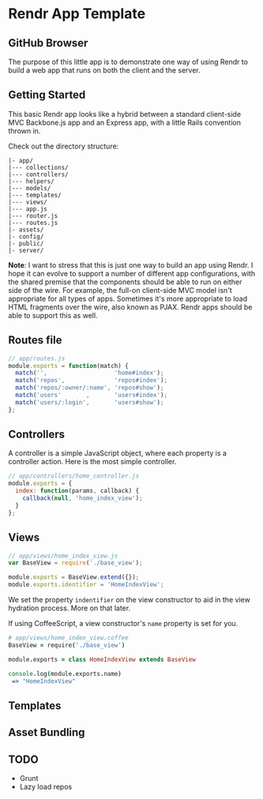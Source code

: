 # Rendr App Template
## GitHub Browser

The purpose of this little app is to demonstrate one way of using Rendr to build a web app that runs on both the client and the server.
## Getting Started

This basic Rendr app looks like a hybrid between a standard client-side MVC Backbone.js app and an Express app, with a little Rails convention thrown in.

Check out the directory structure:

    |- app/
    |--- collections/
    |--- controllers/
    |--- helpers/
    |--- models/
    |--- templates/
    |--- views/
    |--- app.js
    |--- router.js
    |--- routes.js
    |- assets/
    |- config/
    |- public/
    |- server/

**Note**: I want to stress that this is just one way to build an app using Rendr. I hope it can evolve to support a number of different app configurations, with the shared premise that the components should be able to run on either side of the wire. For example, the full-on client-side MVC model isn't appropriate for all types of apps. Sometimes it's more appropriate to load HTML fragments over the wire, also known as PJAX. Rendr apps should be able to support this as well.

## Routes file

```js
// app/routes.js
module.exports = function(match) {
  match('',                   'home#index');
  match('repos',              'repos#index');
  match('repos/:owner/:name', 'repos#show');
  match('users'       ,       'users#index');
  match('users/:login',       'users#show');
};

```

## Controllers

A controller is a simple JavaScript object, where each property is a controller action.  Here is the most simple controller.

```js
// app/controllers/home_controller.js
module.exports = {
  index: function(params, callback) {
    callback(null, 'home_index_view');
  }
};

```


## Views

```js
// app/views/home_index_view.js
var BaseView = require('./base_view');

module.exports = BaseView.extend({});
module.exports.identifier = 'HomeIndexView';
```

We set the property `indentifier` on the view constructor to aid in the view hydration process. More on that later.

If using CoffeeScript, a view constructor's `name` property is set for you.

```coffeescript
# app/views/home_index_view.coffee
BaseView = require('./base_view')

module.exports = class HomeIndexView extends BaseView

console.log(module.exports.name)
 => "HomeIndexView"
```

## Templates


## Asset Bundling


## TODO
* Grunt
* Lazy load repos
